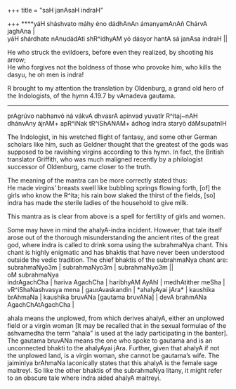 +++
title = "saH janAsaH indraH"

+++
****yáH sháshvato máhy éno dádhAnAn ámanyamAnAñ ChárvA jaghAna |  
yáH shárdhate nAnudádAti shR^idhyAM yó dásyor hantA sá janAsa índraH ||

He who struck the evildoers, before even they realized, by shooting his
arrow;  
He who forgives not the boldness of those who provoke him, who kills the
dasyu, he oh men is indra\!

R brought to my attention the translation by Oldenburg, a grand old hero
of the Indologists, of the hymn 4.19.7 by vAmadeva gautama.  
****  
prAgrúvo nabhanvò ná vákvA dhvasrA apinvad yuvatIr R^itaj\~nAH  
dhánvAny ájrAM+ apR^iNak tR^iShANAM+ ádhog índra staryò dáMsupatnIH

The Indologist, in his wretched flight of fantasy, and some other German
scholars like him, such as Geldner thought that the greatest of the gods
was supposed to be ravishing virgins according to this hymn. In fact,
the British translator Griffith, who was much maligned recently by a
philologist successor of Oldenburg, came closer to the truth.

The meaning of the mantra can be more correctly stated thus:  
He made virgins’ breasts swell like bubbling springs flowing forth,
\[of\] the girls who know the R^ita; his rain bow slaked the thirst of
the fields, \[so\] indra has made the sterile ladies of the household to
give milk.

This mantra as is clear from above is a spell for fertility of girls and
women.

Some may have in mind the ahalyA-indra incident. However, that tale
itself arose out of the thorough misunderstanding the ancient rites of
the great god, where indra is called to drink soma using the subrahmaNya
chant. This chant is highly enigmatic and has bhaktis that have never
been understood outside the vedic tradition. The chief bhaktis of the
subrahmaNya chant are:  
subrahmaNyo3m | subrahmaNyo3m | subrahmaNyo3m ||  
oM subrahmaNya  
indrAgachCha | hariva AgachCha | haribhyAM AyAhI | medhAtither meSha |
vR^iShaNashvasya mena | gaurAvaskandin | \*ahalyAyai jAra\* | kaushika
brAhmaNa | kaushika bruvANa \[gautama bruvANa\] | devA brahmANa
AgachChAtAgachCha |

ahala means the unplowed, from which derives ahalyA, either an unplowed
field or a virgin woman \[It may be recalled that in the sexual formulae
of the ashvamedha the term “ahala” is used at the lady participating in
the banter\]. The gautama bruvANa means the one who spoke to gautama and
is an unconnected bhakti to the ahalyAyai jAra. Further, given that
ahalyA if not the unplowed land, is a virgin woman, she cannot be
gautama’s wife. The jaiminIya brAhmaNa laconically states that this
ahalyA is the female sage maitreyI. So like the other bhaktis of the
subrahmaNya litany, it might refer to an obscure tale where indra aided
ahalyA maitreyi.

